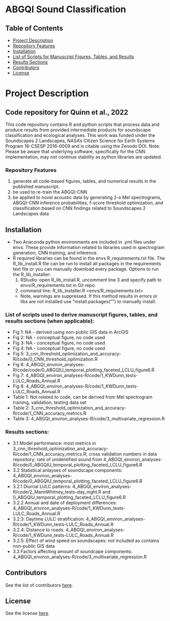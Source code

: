 # ABGQI Sound Classification

## Table of Contents

- [Project Description](#project-description)
- [Repository Features](#repository-features)
- [Installation](#installation)
- [List of Scripts for Manuscript Figures, Tables, and Results](#list-of-scripts-for-manuscript-figures-tables-and-results)
- [Results Sections](#results-sections)
- [Contributors](#contributors)
- [License](#license)

# Project Description
## Code repository for Quinn et al., 2022 <doi>

This code repository contains R and python scripts that process data and produce results from provided intermediate products for soundscape classification and ecological analyses. This work was funded under the Soundscapes 2 Landscapes, NASA’s Citizen Science for Earth Systems Program 16-CSESP 2016-0009 and is citable using the Zenodo DOI. Note: Please be aware that underlying software, specifically for the CNN implementation, may not continue stability as python libraries are updated.

### Repository Features

1. generate all code-based figures, tables, and numerical results in the published manuscript.
2. be used to re-train the ABGQI-CNN
3. be applied to novel acoustic data by generating 2-s Mel spectrograms, ABGQI-CNN inference probabilities, f-score threshold optimization, and classification based on CNN findings related to Soundscapes 2 Landscapes data

## Installation

- Two Anaconda python environments are included in .yml files under envs. These provide information related to libraries used in spectrogram generation, CNN training, and inference.
- R required libraries can be found in the envs R_requirements.txt file. The R_lib_install.R file can be run to install all packages in the requirements text file or you can manually download every package. Options to run the R_lib_installer:
  1.  RStudio: open R_lib_install.R, uncomment line 3 and specify path to envs/R_requirements.txt in Git repo.
  2.  command line: R_lib_installer.R <envs/R_requirements.txt>
  - Note, warnings are suppressed. If this method results in errors or libs are not installed use "install.packages("<package name>") to manually install.

### List of scripts used to derive manuscript figures, tables, and results sections (when applicable):

- Fig 1: NA - derived using non-public GIS data in ArcGIS
- Fig 2: NA - conceptual figure, no code used
- Fig 3: NA - conceptual figure, no code used
- Fig 4: NA - conceptual figure, no code used
- Fig 5: 3_cnn_threshold_optimization_and_accuracy-R/code/0_CNN_threshold_optimization.R
- Fig 6: 4_ABGQI_environ_analyses-R/code/code/0_ABGQIU_temporal_plotting_faceted_LCLU_figure6.R
- Fig 7: 4_ABGQI_environ_analyses-R/code/1_KWDunn_tests-LULC_Roads_Annual.R
- Fig 8: 4_ABGQI_environ_analyses-R/code/1_KWDunn_tests-LULC_Roads_Annual.R
- Table 1: Not related to code, can be derived from Mel spectrogram training, validation, testing data set
- Table 2: 3_cnn_threshold_optimization_and_accuracy-R/code/1_CNN_accuracy_metrics.R
- Table 3: 4_ABGQI_environ_analyses-R/code/3_multivariate_regression.R

### Results sections:

- 3.1 Model performance: most metrics in 3_cnn_threshold_optimization_and_accuracy-R/code/1_CNN_accuracy_metrics.R; cross validation numbers in data repository; rate of unidentified sound from 4_ABGQI_environ_analyses-R/code/0_ABGQIU_temporal_plotting_faceted_LCLU_figure6.R
- 3.2 Statistical anlayses of soundscape components: 4_ABGQI_environ_analyses-R/code/0_ABGQIU_temporal_plotting_faceted_LCLU_figure6.R
- 3.2.1 Diurnal LULC patterns: 4_ABGQI_environ_analyses-R/code/2_MannWhitney_tests-day_night.R and 0_ABGQIU_temporal_plotting_faceted_LCLU_figure6.R
- 3.2.2 Annual and date of deployment differences: 4_ABGQI_environ_analyses-R/code/1_KWDunn_tests-LULC_Roads_Annual.R
- 3.2.3: Daytime LULC stratification: 4_ABGQI_environ_analyses-R/code/1_KWDunn_tests-LULC_Roads_Annual.R
- 3.2.4: Distance to roads: 4_ABGQI_environ_analyses-R/code/1_KWDunn_tests-LULC_Roads_Annual.R
- 3.2.5: Effect of wind speed on soundscapes: not included as contains non-public GIS data
- 3.3 Factors affecting amount of soundcape components: 4_ABGQI_environ_analyses-R/code/3_multivariate_regression.R

## Contributors

See the list of contributors [here](CONTRIBUTORS.md).

## License

See the license [here](LICENSE).